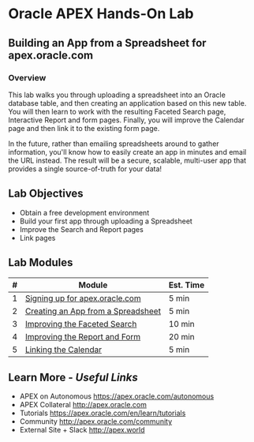 # Oracle APEX Hands-On Lab

## Building an App from a Spreadsheet  for apex.oracle.com

### Overview 

This lab walks you through uploading a spreadsheet into an Oracle database table, and then creating an application based on this new table. You will then learn to work with the resulting Faceted Search page, Interactive Report and form pages. Finally, you will improve the Calendar page and then link it to the existing form page.

In the future, rather than emailing spreadsheets around to gather information, you'll know how to easily create an app in minutes and email the URL instead. The result will be a secure, scalable, multi-user app that provides a single source-of-truth for your data!

## Lab Objectives

* Obtain a free development environment
* Build your first app through uploading a Spreadsheet
* Improve the Search and Report pages
* Link pages

## Lab Modules

| # | Module | Est. Time |
| --- | --- | --- |
| 1 | [Signing up for apex.oracle.com](1-sign-up-apex) | 5 min |
| 2 | [Creating an App from a Spreadsheet](2-creating-an-app-from-a-spreadsheet.md) | 5 min |
| 3 | [Improving the Faceted Search](3-improving-the-faceted-search.md) | 10 min |
| 4 | [Improving the Report and Form](4-improving-the-report-and-form.md) | 20 min |
| 5 | [Linking the Calendar](5-linking-the-calendar.md) | 5 min |

## **Learn More** - *Useful Links*

- APEX on Autonomous  https://apex.oracle.com/autonomous
- APEX Collateral  http://apex.oracle.com
- Tutorials  https://apex.oracle.com/en/learn/tutorials
- Community  http://apex.oracle.com/community
- External Site + Slack  http://apex.world